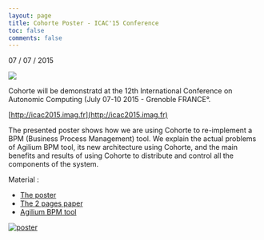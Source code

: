 ```yaml
---
layout: page
title: Cohorte Poster - ICAC'15 Conference
toc: false
comments: false
---
```


07 / 07 / 2015



<img src="{{site.refurl}}/resources/images/posts/icac2015.jpg"/>

<br/>

Cohorte will be demonstratd at the 12th International Conference on Autonomic Computing (July 07-10 2015 - Grenoble FRANCE°. 

[http://icac2015.imag.fr](http://icac2015.imag.fr)

The presented poster shows how we are using Cohorte to re-implement a BPM (Business Process Management) tool. We explain the actual problems of Agilium BPM tool, its new architecture using Cohorte, and the main benefits and results of using Cohorte to distribute and control all the components of the system.

Material :
 
* [The poster]({{site.refurl}}/resources/data/posts/AGILIUMNG-POSTER-ICAC2015.pdf) 
* [The 2 pages paper]({{site.refurl}}/resources/data/posts/AGILIUMNG-POSTER-ICAC2015-PAPER.pdf)
* [Agilium BPM tool](http://www.agilium.fr)   

[
![poster]({{site.refurl}}/resources/images/posts/agilium-icac2015-poster.png)
]({{site.refurl}}/resources/data/posts/AGILIUMNG-POSTER-ICAC2015.pdf)
